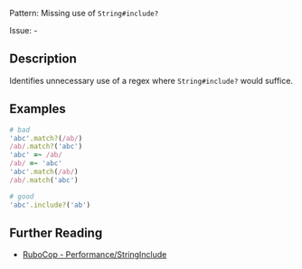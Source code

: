 Pattern: Missing use of `String#include?`

Issue: -

## Description

Identifies unnecessary use of a regex where `String#include?` would suffice.

## Examples

```ruby
# bad
'abc'.match?(/ab/)
/ab/.match?('abc')
'abc' =~ /ab/
/ab/ =~ 'abc'
'abc'.match(/ab/)
/ab/.match('abc')

# good
'abc'.include?('ab')
```

## Further Reading

* [RuboCop - Performance/StringInclude](https://docs.rubocop.org/rubocop-performance/cops_performance.html#performancestringinclude)